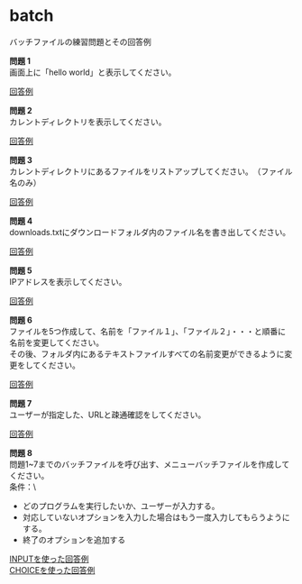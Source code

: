 # batch

バッチファイルの練習問題とその回答例

**問題 1**\
画面上に「hello world」と表示してください。

[回答例](hello-world.bat)

**問題 2**\
カレントディレクトリを表示してください。

[回答例](current-dir.bat)

**問題 3**\
カレントディレクトリにあるファイルをリストアップしてください。　（ファイル名のみ）

[回答例](cd-file-list.bat)

**問題 4**\
downloads.txtにダウンロードフォルダ内のファイル名を書き出してください。

[回答例](download-list.bat)

**問題 5**\
IPアドレスを表示してください。

[回答例](ip.bat)

**問題 6**\
ファイルを5つ作成して、名前を「ファイル１」、「ファイル２」・・・と順番に名前を変更してください。\
その後、フォルダ内にあるテキストファイルすべての名前変更ができるように変更をしてください。

[回答例](rename.bat)

**問題 7**\
ユーザーが指定した、URLと疎通確認をしてください。

[回答例](custom-ping.bat)

**問題 8**\
問題1~7までのバッチファイルを呼び出す、メニューバッチファイルを作成してください。\
条件：\
- どのプログラムを実行したいか、ユーザーが入力する。
- 対応していないオプションを入力した場合はもう一度入力してもらうようにする。
- 終了のオプションを追加する

[INPUTを使った回答例](menu-input.bat)\
[CHOICEを使った回答例](menu-choice.bat)
